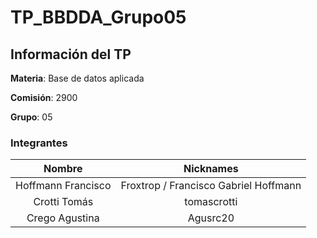 # TP_BBDDA_Grupo05

## Información del TP
**Materia**: Base de datos aplicada

**Comisión**: 2900

**Grupo**: 05
### Integrantes

| Nombre             | Nicknames                                |
|:------------------:|:----------------------------------------:|
| Hoffmann Francisco | Froxtrop / Francisco Gabriel Hoffmann    |
| Crotti Tomás       | tomascrotti                              |
| Crego Agustina     | Agusrc20                                 |


